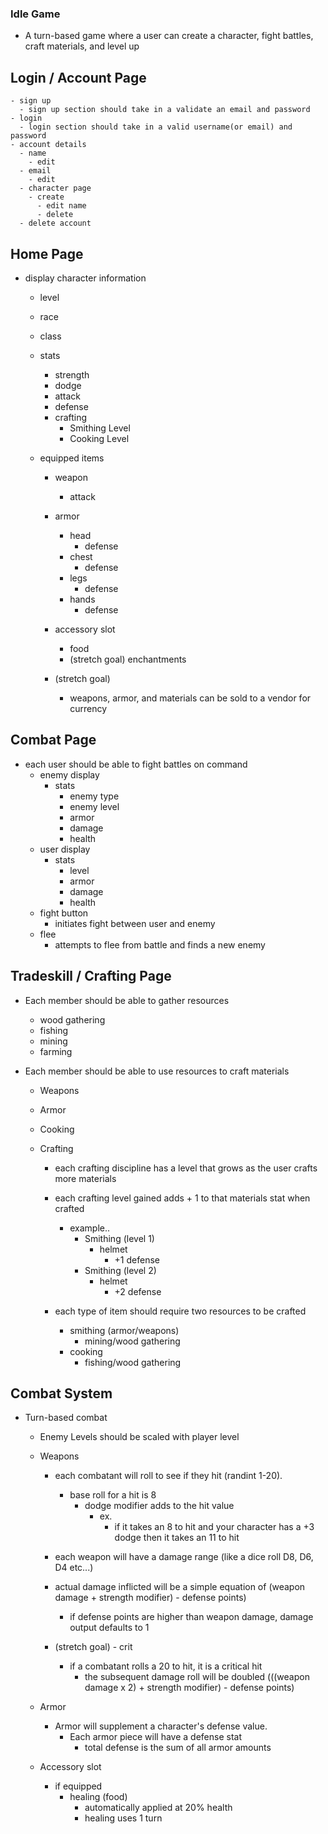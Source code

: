 

### Idle Game

 - A turn-based game where a user can create a character, fight battles, craft materials, and level up 

## Login / Account Page

    - sign up
      - sign up section should take in a validate an email and password
    - login 
      - login section should take in a valid username(or email) and password
    - account details
      - name
        - edit
      - email
        - edit
      - character page
        - create
          - edit name
          - delete
      - delete account


## Home Page

- display character information
  - level
  - race
  - class
  - stats
    - strength
    - dodge
    - attack
    - defense
    - crafting
      - Smithing Level
      - Cooking Level
  
  - equipped items
    - weapon
      - attack
    - armor
      - head
        - defense    
      - chest
        - defense     
      - legs
        - defense       
      - hands
        - defense
        
    - accessory slot
      - food
      - (stretch goal) enchantments

    - (stretch goal)
      - weapons, armor, and materials can be sold to a vendor for currency

## Combat Page

- each user should be able to fight battles on command
  - enemy display
    - stats
      - enemy type
      - enemy level
      - armor
      - damage
      - health
  - user display
    - stats
      - level
      - armor
      - damage
      - health
  - fight button
    - initiates fight between user and enemy
  - flee
    - attempts to flee from battle and finds a new enemy

## Tradeskill / Crafting Page

- Each member should be able to gather resources
  - wood gathering
  - fishing
  - mining
  - farming

- Each member should be able to use resources to craft materials
  - Weapons
  - Armor
  - Cooking

  - Crafting
    - each crafting discipline has a level that grows as the user crafts more materials
    - each crafting level gained adds + 1 to that materials stat when crafted
      - example..
        - Smithing (level 1)
          - helmet
            - +1 defense
        - Smithing (level 2)
          - helmet
            - +2 defense
          
    - each type of item should require two resources to be crafted
      - smithing (armor/weapons)
        - mining/wood gathering
      - cooking
        - fishing/wood gathering



## Combat System

  - Turn-based combat
  
    - Enemy Levels should be scaled with player level

    - Weapons
      - each combatant will roll to see if they hit (randint 1-20).
        - base roll for a hit is 8
          - dodge modifier adds to the hit value 
            - ex.
              - if it takes an 8 to hit and your character has a +3 dodge then it takes an 11 to hit
            
      - each weapon will have a damage range (like a dice roll D8, D6, D4 etc...)
      - actual damage inflicted will be a simple equation of (weapon damage + strength modifier) - defense points)
        - if defense points are higher than weapon damage, damage output defaults to 1
      - (stretch goal) - crit
        - if a combatant rolls a 20 to hit, it is a critical hit
          - the subsequent damage roll will be doubled (((weapon damage x 2) + strength modifier) - defense points)

    - Armor 
      - Armor will supplement a character's defense value. 
        - Each armor piece will have a defense stat
          - total defense is the sum of all armor amounts

    - Accessory slot
      - if equipped
        - healing (food)
          - automatically applied at 20% health
          - healing uses 1 turn